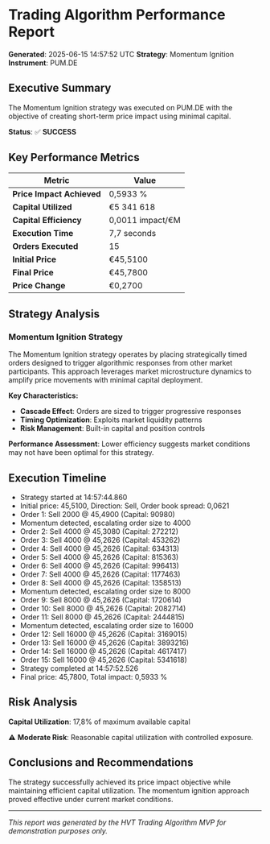 # Trading Algorithm Performance Report

**Generated**: 2025-06-15 14:57:52 UTC
**Strategy**: Momentum Ignition
**Instrument**: PUM.DE

## Executive Summary

The Momentum Ignition strategy was executed on PUM.DE with the objective of creating short-term price impact using minimal capital.

**Status**: ✅ **SUCCESS**

## Key Performance Metrics

| Metric | Value |
|--------|-------|
| **Price Impact Achieved** | 0,5933 % |
| **Capital Utilized** | €5 341 618 |
| **Capital Efficiency** | 0,0011 impact/€M |
| **Execution Time** | 7,7 seconds |
| **Orders Executed** | 15 |
| **Initial Price** | €45,5100 |
| **Final Price** | €45,7800 |
| **Price Change** | €0,2700 |

## Strategy Analysis

### Momentum Ignition Strategy

The Momentum Ignition strategy operates by placing strategically timed orders designed to trigger algorithmic responses from other market participants. This approach leverages market microstructure dynamics to amplify price movements with minimal capital deployment.

**Key Characteristics:**
- **Cascade Effect**: Orders are sized to trigger progressive responses
- **Timing Optimization**: Exploits market liquidity patterns
- **Risk Management**: Built-in capital and position controls

**Performance Assessment**: Lower efficiency suggests market conditions may not have been optimal for this strategy.

## Execution Timeline

- Strategy started at 14:57:44.860
- Initial price: 45,5100, Direction: Sell, Order book spread: 0,0621
- Order 1: Sell 2000 @ 45,4900 (Capital: 90980)
- Momentum detected, escalating order size to 4000
- Order 2: Sell 4000 @ 45,3080 (Capital: 272212)
- Order 3: Sell 4000 @ 45,2626 (Capital: 453262)
- Order 4: Sell 4000 @ 45,2626 (Capital: 634313)
- Order 5: Sell 4000 @ 45,2626 (Capital: 815363)
- Order 6: Sell 4000 @ 45,2626 (Capital: 996413)
- Order 7: Sell 4000 @ 45,2626 (Capital: 1177463)
- Order 8: Sell 4000 @ 45,2626 (Capital: 1358513)
- Momentum detected, escalating order size to 8000
- Order 9: Sell 8000 @ 45,2626 (Capital: 1720614)
- Order 10: Sell 8000 @ 45,2626 (Capital: 2082714)
- Order 11: Sell 8000 @ 45,2626 (Capital: 2444815)
- Momentum detected, escalating order size to 16000
- Order 12: Sell 16000 @ 45,2626 (Capital: 3169015)
- Order 13: Sell 16000 @ 45,2626 (Capital: 3893216)
- Order 14: Sell 16000 @ 45,2626 (Capital: 4617417)
- Order 15: Sell 16000 @ 45,2626 (Capital: 5341618)
- Strategy completed at 14:57:52.526
- Final price: 45,7800, Total impact: 0,5933 %

## Risk Analysis

**Capital Utilization**: 17,8% of maximum available capital

⚠️ **Moderate Risk**: Reasonable capital utilization with controlled exposure.

## Conclusions and Recommendations

The strategy successfully achieved its price impact objective while maintaining efficient capital utilization. The momentum ignition approach proved effective under current market conditions.

---
*This report was generated by the HVT Trading Algorithm MVP for demonstration purposes only.*
